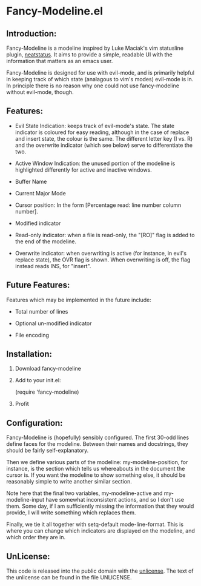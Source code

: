 # Fancy-Modeline.el

## Introduction:

Fancy-Modeline is a modeline inspired by Luke Maciak's vim statusline
plugin, [neatstatus](github.com/maciakl/vim-neatstatus).  It aims to
provide a simple, readable UI with the information that matters as an
emacs user.

Fancy-Modeline is designed for use with evil-mode, and is primarily
helpful in keeping track of which state (analagous to vim's modes)
evil-mode is in.  In principle there is no reason why one could not
use fancy-modeline without evil-mode, though.

## Features:

* Evil State Indication: keeps track of evil-mode's state.  The state
  indicator is coloured for easy reading, although in the case of
  replace and insert state, the colour is the same.  The different
  letter key (I vs. R) and the overwrite indicator (which see below)
  serve to differentiate the two.

* Active Window Indication: the unused portion of the modeline is
  highlighted differently for active and inactive windows.

* Buffer Name

* Current Major Mode

* Cursor position: In the form [Percentage read: line number column number].

* Modified indicator

* Read-only indicator: when a file is read-only, the "[RO]" flag is
  added to the end of the modeline.

* Overwrite indicator: when overwriting is active (for instance, in
  evil's replace state), the OVR flag is shown.  When overwriting is
  off, the flag instead reads INS, for "insert".

## Future Features:

Features which may be implemented in the future include:

* Total number of lines

* Optional un-modified indicator

* File encoding

## Installation:

1. Download fancy-modeline

2. Add to your init.el:

    (require 'fancy-modeline)

3. Profit

## Configuration:

Fancy-Modeline is (hopefully) sensibly configured.  The first 30-odd
lines define faces for the modeline.  Between their names and
docstrings, they should be fairly self-explanatory.  

Then we define various parts of the modeline: my-modeline-position,
for instance, is the section which tells us whereabouts in the
document the cursor is.  If you want the modeline to show something
else, it should be reasonably simple to write another similar section.

Note here that the final two variables, my-modeline-active and
my-modeline-input have somewhat inconsistent actions, and so I don't
use them.  Some day, if I am sufficiently missing the information that
they would provide, I will write something which replaces them.

Finally, we tie it all together with setq-default mode-line-format.
This is where you can change which indicators are displayed on the
modeline, and which order they are in.  

## UnLicense:

This code is released into the public domain with the
[unlicense](unlicense.org).  The text of the unlicense can be found in
the file UNLICENSE.
